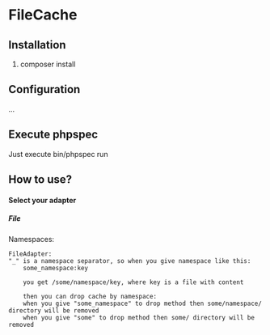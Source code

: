 # FileCache

## Installation
1) composer install

## Configuration
...

## Execute phpspec
Just execute bin/phpspec run

How to use?
-----------
#### Select your adapter
##### File


Namespaces:

    FileAdapter:
    "_" is a namespace separator, so when you give namespace like this:
        some_namespace:key

        you get /some/namespace/key, where key is a file with content

        then you can drop cache by namespace:
        when you give "some_namespace" to drop method then some/namespace/ directory will be removed
        when you give "some" to drop method then some/ directory will be removed
